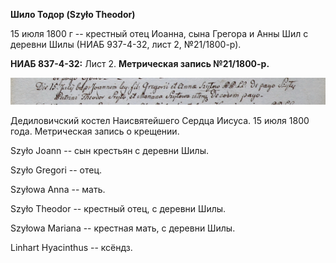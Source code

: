 **Шило Тодор (Szyło Theodor)**

15 июля 1800 г -- крестный отец Иоанна, сына Грегора и Анны Шил с
деревни Шилы (НИАБ 937-4-32, лист 2, №21/1800-р).

**НИАБ 837-4-32:** Лист 2. **Метрическая запись №21/1800-р.**

![](./media/bba3241543f0015a652ed09e1fc15a098f531677.png)

Дедиловичский костел Наисвятейшего Сердца Иисуса. 15 июля 1800 года.
Метрическая запись о крещении.

Szyło Joann -- сын крестьян с деревни Шилы.

Szyło Gregori -- отец.

Szyłowa Anna -- мать.

Szyło Theodor -- крестный отец, с деревни Шилы.

Szyłowa Mariana -- крестная мать, с деревни Шилы.

Linhart Hyacinthus -- ксёндз.

